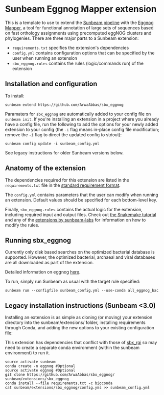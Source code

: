 # Sunbeam Eggnog Mapper extension 

This is a template to use to extend the [Sunbeam pipeline](https://github.com/sunbeam-labs/sunbeam) with the [Eggnog Mapper](https://anaconda.org/bioconda/eggnog-mapper), a tool for functional annotation of large sets of sequences based on fast orthology assignments using precomputed eggNOG clusters and phylogenies. There are three major parts to a Sunbeam extension: 

 - `requirements.txt` specifies the extension's dependencies
 - `config.yml` contains configuration options that can be specified by the user when running an extension
 - `sbx_eggnog.rules` contains the rules (logic/commands run) of the extension

## Installation and configuration
 
To install:

    sunbeam extend https://github.com/ArwaAbbas/sbx_eggnog

Paramaters for `sbx_eggnog` are automatically added to your config file on `sunbeam init`. If you're installing an extension in a project where you already have a config file, run the following to add the options for your newly added extension to your config (the `-i` flag means in-place config file modification; remove the `-i` flag to direct the updated config to stdout):

    sunbeam config update -i sunbeam_config.yml

See legacy instructions for older Sunbeam versions below.

## Anatomy of the extension

The dependencies required for this extension are listed in the `requirements.txt` file in the [standard requirement format](https://pip.readthedocs.io/en/1.1/requirements.html). 

The `config.yml` contains parameters that the user can modify when running an extension. Default values should be specified for each bottom-level key.

Finally, `sbx_eggnog.rules` contains the actual logic for the extension, including required input and output files. Check out [the Snakemake tutorial](http://snakemake.readthedocs.io/en/stable/tutorial/basics.html) and any of the [extensions by sunbeam-labs](https://github.com/sunbeam-labs) for information on how to modify the rules.

## Running sbx_eggnog
Currently only disk based searches on the optimized bacterial database is supported. However, the optimized bacterial, archaeal and viral databases are all downloaded as part of the extension.

Detailed information on eggnog [here](https://github.com/jhcepas/eggnog-mapper/wiki).

To run, simply run Sunbeam as usual with the target rule specified:

    sunbeam run --configfile sunbeam_config.yml --use-conda all_eggnog_bac
    

## Legacy installation instructions (Sunbeam <3.0)

Installing an extension is as simple as cloning (or moving) your extension directory into the sunbeam/extensions/ folder, installing requirements through Conda, and adding the new options to your existing configuration file: 

This extension has dependencies that conflict with those of [sbx_rgi](https://github.com/louiejtaylor/sbx_rgi) so may need to create a separate conda environment (within the sunbeam environment) to run it.

    source activate sunbeam 
    conda create -n eggnog #Optional
    source activate eggnog #Optional
    git clone https://github.com/ArwaAbbas/sbx_eggnog/ sunbeam/extensions/sbx_eggnog
    conda install --file requirements.txt -c bioconda
    cat sunbeam/extensions/sbx_eggnog/config.yml >> sunbeam_config.yml

